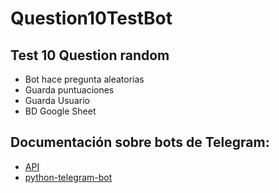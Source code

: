 # Question10TestBot

## Test 10 Question random
- Bot hace pregunta aleatorias
- Guarda puntuaciones
- Guarda Usuario
- BD Google Sheet

## Documentación sobre bots de Telegram:
 - [API](https://core.telegram.org/api)
 - [python-telegram-bot](https://python-telegram-bot.org/)